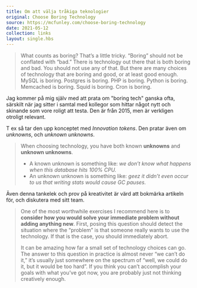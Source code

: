 ```yaml
---
title: Om att välja tråkiga teknologier
original: Choose Boring Technology
source: https://mcfunley.com/choose-boring-technology
date: 2021-05-12
collection: links
layout: single.hbs
---
```


> What counts as boring? That’s a little tricky. “Boring” should not be conflated with “bad.” There is technology out there that is both boring and bad. You should not use any of that. But there are many choices of technology that are boring and good, or at least good enough. MySQL is boring. Postgres is boring. PHP is boring. Python is boring. Memcached is boring. Squid is boring. Cron is boring.

Jag kommer på mig själv med att prata om "boring tech" ganska ofta, särskilt när jag sitter i samtal med kollegor som hittar något nytt och skinande som vore roligt att testa. Den är från 2015, men är verkligen otroligt relevant.

T ex så tar den upp konceptet med _Innovation tokens_. Den pratar även om _unknowns_, och _unknown unknowns_.

> When choosing technology, you have both known **unknowns** and **unknown unknowns**.
>
>   * A known unknown is something like: *we don’t know what happens when this database hits 100% CPU.*
>   * An unknown unknown is something like: *geez it didn’t even occur to us that writing stats would cause GC pauses.*

Även denna tankelek och prov på kreativitet är värd att bokmärka artikeln för, och diskutera med sitt team.

> One of the most worthwhile exercises I recommend here is to **consider how you would solve your immediate problem without adding anything new**. First, posing this question should detect the situation where the “problem” is that someone really wants to use the technology. If that is the case, you should immediately abort.
> 
> It can be amazing how far a small set of technology choices can go. The answer to this question in practice is almost never “we can’t do it,” it’s usually just somewhere on the spectrum of “well, we could do it, but it would be too hard”. If you think you can’t accomplish your goals with what you’ve got now, you are probably just not thinking creatively enough.

